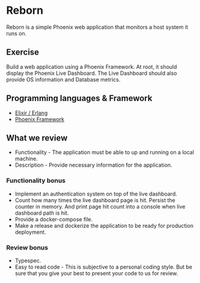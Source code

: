 # Reborn

Reborn is a simple Phoenix web application that monitors a host system it runs on.

## Exercise

Build a web application using a Phoenix Framework. At root, it should display the Phoenix Live Dashboard. The Live Dashboard should also provide OS information and Database metrics.

## Programming languages & Framework

* [Elixir / Erlang](https://elixir-lang.org/)
* [Phoenix Framework](https://www.phoenixframework.org/)

## What we review

* Functionality - The application must be able to up and running on a local machine.
* Description - Provide necessary information for the application.

### Functionality bonus

* Implement an authentication system on top of the live dashboard.
* Count how many times the live dashboard page is hit. Persist the counter in memory. And print page hit count into a console when live dashboard path is hit.
* Provide a docker-compose file.
* Make a release and dockerize the application to be ready for production deployment.

### Review bonus

* Typespec.
* Easy to read code - This is subjective to a personal coding style. But be sure that you give your best to present your code to us for review.